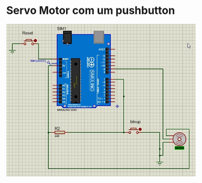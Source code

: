 # Servo Motor com um pushbutton

![](https://github.com/alisson2000rj/SE/blob/master/Tarefa-bonus%20-%20servomotor-v2a/servomotor-tarefa_bonus-v2a.jpg)
  

<!--
By Alisson Cavalcante e Silva
16/09/2018
-->
